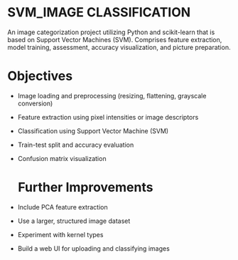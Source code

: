 # SVM_IMAGE CLASSIFICATION
An image categorization project utilizing Python and scikit-learn that is based on Support Vector Machines (SVM). Comprises feature extraction, model training, assessment, accuracy visualization, and picture preparation.

# Objectives
- Image loading and preprocessing (resizing, flattening, grayscale conversion)
- Feature extraction using pixel intensities or image descriptors
- Classification using Support Vector Machine (SVM)
- Train-test split and accuracy evaluation
- Confusion matrix visualization

  # Further Improvements
 - Include PCA feature extraction
 - Use a larger, structured image dataset
 - Experiment with kernel types
 - Build a web UI for uploading and classifying images




